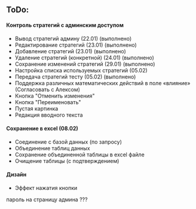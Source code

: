 ## ToDo:
#### Контроль стратегий с админским доступом 
* Вывод стратегий админу (22.01) (выполнено)
* Редактирование стратегий (23.01) (выполнено)
* Добавление стратегий  (23.01) (выполнено)
* Удаление стратегий (конкретной) (24.01)  (выполнено)
* Сохранение изменений стратегий (29.01)  (выполнено)
* Настройка списка используемых стратегий (05.02) 
* Передача стратегий тесту (05.02) (выполнено)
* Поддержка различных математических действий в поле «влияние» (Согласовать с Алексом)
* Кнопка "Отменить изменения"
* Кнопка "Переименовать"
* Пустая картинка
* Редакция вводного текста

#### Cохранение в excel (08.02)
* Соединение с базой данных (по запросу)  
* Объединение таблиц данных 
* Сохранение объединенной таблицы в excel файле
* Очищение таблицы (с подтверждением)

#### Дизайн
* Эффект нажатия кнопки


пароль на страницу админа 
???

